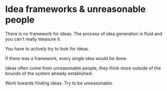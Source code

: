 # Idea frameworks & unreasonable people

There is no framework for ideas. The process of idea generation is fluid and you can't really measure it.

You have to actively try to look for ideas.

If there was a framework, every single idea would be done.

Ideas often come from unreasonable people, they think more outside of the bounds of the system already established.

Work towards finding ideas. Try to be unreasonable.
